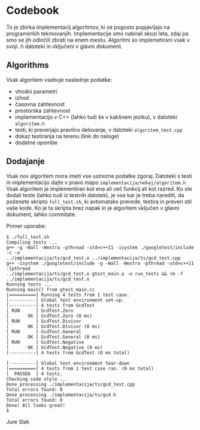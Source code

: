 Codebook
========

To je zbirka implementacij algoritmov, ki se pogosto popjavljajo na programerkih
tekmovanjih. Implementacije smo nabirali skozi leta, zdaj pa smo se jih odločili
zbrati na enem mestu. Algoritmi so implemetirani vsak v svoji .h datoteki in
vključeni v glavni dokument.

Algorithms
----------
Vsak algoritem vsebuje naslednje podatke:

 * vhodni parametri
 * izhod
 * časovna zahtevnost
 * prostorska zahtevnost
 * implementacijo v C++ (lahko tudi še v kakšnem jeziku), v datoteki `algoritem.h`
 * testi, ki preverjajo pravilno delovanje, v datoteki `algoritem_test.cpp`
 * dokaz testiranja na terenu (link do naloge)
 * dodatne opombe

Dodajanje
---------
Vsak nov algoritem mora imeti vse ustrezne podatke zgoraj. Datoteki s testi in
implementacijo dajte v pravo mapo `implementacija/nekaj/algoritem.h` Vsak
algoritem je implementiran kot ena ali več funkcij ali kot razred. Ko ste dodali
teste (lahko tudi iz testnih datotek), je vse kar je treba narediti, da poženete
skripto `full_test.sh`, ki avtomatsko prevede, testira in preveri stil vaše
kode. Ko je ta skripta brez napak in je algoritem vključen v glavni dokument,
lahko commitate.

Primer uporabe:

    $ ./full_test.sh
    Compiling tests ...
    g++ -g -Wall -Wextra -pthread -std=c++11 -isystem ./googletest/include  -c -o
    ../implementacija/ts/gcd_test.o ../implementacija/ts/gcd_test.cpp
    g++ -isystem ./googletest/include -g -Wall -Wextra -pthread -std=c++11 -lpthread
    ../implementacija/ts/gcd_test.o gtest_main.a -o run_tests && rm -f ../implementacija/ts/gcd_test.o
    Running tests ...
    Running main() from gtest_main.cc
    [==========] Running 4 tests from 1 test case.
    [----------] Global test environment set-up.
    [----------] 4 tests from GcdTest
    [ RUN      ] GcdTest.Zero
    [       OK ] GcdTest.Zero (0 ms)
    [ RUN      ] GcdTest.Divisor
    [       OK ] GcdTest.Divisor (0 ms)
    [ RUN      ] GcdTest.General
    [       OK ] GcdTest.General (0 ms)
    [ RUN      ] GcdTest.Negative
    [       OK ] GcdTest.Negative (0 ms)
    [----------] 4 tests from GcdTest (0 ms total)

    [----------] Global test environment tear-down
    [==========] 4 tests from 1 test case ran. (0 ms total)
    [  PASSED  ] 4 tests.
    Checking code style ...
    Done processing ./implementacija/ts/gcd_test.cpp
    Total errors found: 0
    Done processing ./implementacija/ts/gcd.h
    Total errors found: 0
    Done! All looks great!
    $

Jure Slak